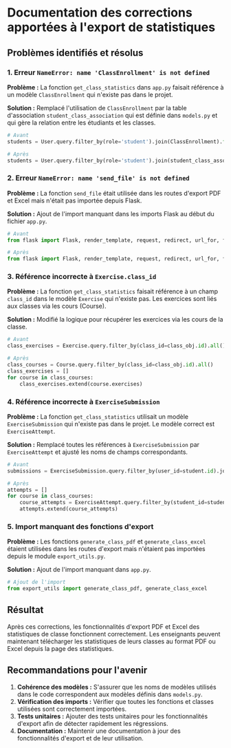 # Documentation des corrections apportées à l'export de statistiques

## Problèmes identifiés et résolus

### 1. Erreur `NameError: name 'ClassEnrollment' is not defined`

**Problème :** La fonction `get_class_statistics` dans `app.py` faisait référence à un modèle `ClassEnrollment` qui n'existe pas dans le projet.

**Solution :** Remplacé l'utilisation de `ClassEnrollment` par la table d'association `student_class_association` qui est définie dans `models.py` et qui gère la relation entre les étudiants et les classes.

```python
# Avant
students = User.query.filter_by(role='student').join(ClassEnrollment).filter(ClassEnrollment.class_id == class_obj.id).all()

# Après
students = User.query.filter_by(role='student').join(student_class_association, User.id == student_class_association.c.student_id).filter(student_class_association.c.class_id == class_obj.id).all()
```

### 2. Erreur `NameError: name 'send_file' is not defined`

**Problème :** La fonction `send_file` était utilisée dans les routes d'export PDF et Excel mais n'était pas importée depuis Flask.

**Solution :** Ajout de l'import manquant dans les imports Flask au début du fichier `app.py`.

```python
# Avant
from flask import Flask, render_template, request, redirect, url_for, flash, jsonify, send_from_directory, session, current_app, abort

# Après
from flask import Flask, render_template, request, redirect, url_for, flash, jsonify, send_from_directory, session, current_app, abort, send_file
```

### 3. Référence incorrecte à `Exercise.class_id`

**Problème :** La fonction `get_class_statistics` faisait référence à un champ `class_id` dans le modèle `Exercise` qui n'existe pas. Les exercices sont liés aux classes via les cours (Course).

**Solution :** Modifié la logique pour récupérer les exercices via les cours de la classe.

```python
# Avant
class_exercises = Exercise.query.filter_by(class_id=class_obj.id).all()

# Après
class_courses = Course.query.filter_by(class_id=class_obj.id).all()
class_exercises = []
for course in class_courses:
    class_exercises.extend(course.exercises)
```

### 4. Référence incorrecte à `ExerciseSubmission`

**Problème :** La fonction `get_class_statistics` utilisait un modèle `ExerciseSubmission` qui n'existe pas dans le projet. Le modèle correct est `ExerciseAttempt`.

**Solution :** Remplacé toutes les références à `ExerciseSubmission` par `ExerciseAttempt` et ajusté les noms de champs correspondants.

```python
# Avant
submissions = ExerciseSubmission.query.filter_by(user_id=student.id).join(Exercise).filter(Exercise.class_id == class_obj.id).all()

# Après
attempts = []
for course in class_courses:
    course_attempts = ExerciseAttempt.query.filter_by(student_id=student.id, course_id=course.id).all()
    attempts.extend(course_attempts)
```

### 5. Import manquant des fonctions d'export

**Problème :** Les fonctions `generate_class_pdf` et `generate_class_excel` étaient utilisées dans les routes d'export mais n'étaient pas importées depuis le module `export_utils.py`.

**Solution :** Ajout de l'import manquant dans `app.py`.

```python
# Ajout de l'import
from export_utils import generate_class_pdf, generate_class_excel
```

## Résultat

Après ces corrections, les fonctionnalités d'export PDF et Excel des statistiques de classe fonctionnent correctement. Les enseignants peuvent maintenant télécharger les statistiques de leurs classes au format PDF ou Excel depuis la page des statistiques.

## Recommandations pour l'avenir

1. **Cohérence des modèles :** S'assurer que les noms de modèles utilisés dans le code correspondent aux modèles définis dans `models.py`.
2. **Vérification des imports :** Vérifier que toutes les fonctions et classes utilisées sont correctement importées.
3. **Tests unitaires :** Ajouter des tests unitaires pour les fonctionnalités d'export afin de détecter rapidement les régressions.
4. **Documentation :** Maintenir une documentation à jour des fonctionnalités d'export et de leur utilisation.
